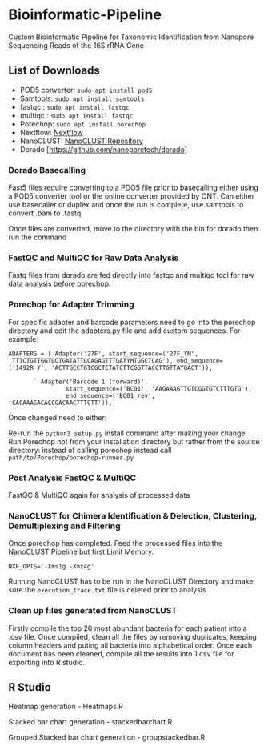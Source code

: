 # Bioinformatic-Pipeline
Custom Bioinformatic Pipeline for Taxonomic Identification from Nanopore Sequencing Reads of the 16S rRNA Gene


## List of Downloads
- POD5 converter: `sudo apt install pod5`
- Samtools: `sudo apt install samtools`
- fastqc : `sudo apt install fastqc`
- multiqc : `sudo apt install fastqc`
- Porechop: `sudo apt install porechop`
- Nextflow: [Nextflow](https://nf-co.re/docs/usage/installation)
- NanoCLUST: [NanoCLUST Repository](https://github.com/genomicsITER/NanoCLUST)
- Dorado [https://github.com/nanoporetech/dorado]

### Dorado Basecalling

Fast5 files require converting to a PDO5 file prior to basecalling either using a POD5 converter tool or the online converter provided by ONT. Can either use basecaller or duplex and once the run is complete, use samtools to convert .bam to .fastq

Once files are converted, move to the directory with the bin for dorado then run the command


### FastQC and MultiQC for Raw Data Analysis
Fastq files from dorado are fed directly into fastqc and multiqc tool for raw data analysis before porechop.

### Porechop for Adapter Trimming 

For specific adapter and barcode parameters need to go into the porechop directory and edit the adapters.py file and add custom sequences. For example:


`ADAPTERS = [
    Adapter('27F',
            start_sequence=('27F_YM', 'TTTCTGTTGGTGCTGATATTGCAGAGTTTGATYMTGGCTCAG'),
            end_sequence=('1492R_Y', 'ACTTGCCTGTCGCTCTATCTTCGGTTACCTTGTTAYGACT')),`

           ` Adapter('Barcode 1 (forward)',
                    start_sequence=('BC01', 'AAGAAAGTTGTCGGTGTCTTTGTG'),
                    end_sequence=('BC01_rev', 'CACAAAGACACCGACAACTTTCTT')),`

Once changed need to either: 

Re-run the `python3 setup.py` install command after making your change.
Run Porechop not from your installation directory but rather from the source directory: instead of calling porechop instead call `path/to/Porechop/porechop-runner.py`

### Post Analysis FastQC & MultiQC

FastQC & MultiQC again for analysis of processed data

### NanoCLUST for Chimera Identification & Delection, Clustering, Demultiplexing and Filtering
Once porechop has completed. Feed the processed files into the NanoCLUST Pipeline but first Limit Memory.

`NXF_OPTS='-Xms1g -Xmx4g'`

Running NanoCLUST has to be run in the NanoCLUST Directory and make sure the `execution_trace.txt` file is deleted prior to analysis


### Clean up files generated from NanoCLUST
Firstly compile the top 20 most abundant bacteria for each patient into a .csv file.
Once compiled, clean all the files by removing duplicates, keeping column headers and puting all bacteria into alphabetical order.
Once each document has been cleaned, compile all the results into 1 csv file for exporting into R studio.


## R Studio
 Heatmap generation - Heatmaps.R

 Stacked bar chart generation - stackedbarchart.R

 Grouped Stacked bar chart generation - groupstackedbar.R
